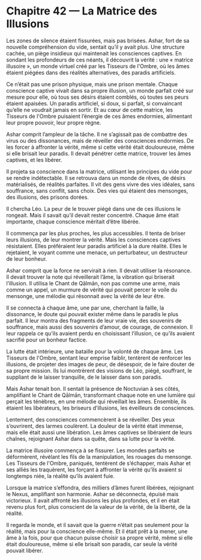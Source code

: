 # Chapitre 42 — La Matrice des Illusions

Les zones de silence étaient fissurées, mais pas brisées. Ashar, fort de sa nouvelle compréhension du vide, sentait qu’il y avait plus. Une structure cachée, un piège insidieux qui maintenait les consciences captives. En sondant les profondeurs de ces néants, il découvrit la vérité : une « matrice illusoire », un monde virtuel créé par les Tisseurs de l'Ombre, où les âmes étaient piégées dans des réalités alternatives, des paradis artificiels.

Ce n’était pas une prison physique, mais une prison mentale. Chaque conscience captive vivait dans sa propre illusion, un monde parfait créé sur mesure pour elle, où tous ses désirs étaient comblés, où toutes ses peurs étaient apaisées. Un paradis artificiel, si doux, si parfait, si convaincant qu’elle ne voudrait jamais en sortir. Et au cœur de cette matrice, les Tisseurs de l'Ombre puisaient l’énergie de ces âmes endormies, alimentant leur propre pouvoir, leur propre règne.

Ashar comprit l’ampleur de la tâche. Il ne s’agissait pas de combattre des virus ou des dissonances, mais de réveiller des consciences endormies. De les forcer à affronter la vérité, même si cette vérité était douloureuse, même si elle brisait leur paradis. Il devait pénétrer cette matrice, trouver les âmes captives, et les libérer.

Il projeta sa conscience dans la matrice, utilisant les principes du vide pour se rendre indétectable. Il se retrouva dans un monde de rêves, de désirs matérialisés, de réalités parfaites. Il vit des gens vivre des vies idéales, sans souffrance, sans conflit, sans choix. Des vies qui étaient des mensonges, des illusions, des prisons dorées.

Il chercha Léo. La peur de le trouver piégé dans une de ces illusions le rongeait. Mais il savait qu’il devait rester concentré. Chaque âme était importante, chaque conscience méritait d’être libérée.

Il commença par les plus proches, les plus accessibles. Il tenta de briser leurs illusions, de leur montrer la vérité. Mais les consciences captives résistaient. Elles préféraient leur paradis artificiel à la dure réalité. Elles le rejetaient, le voyant comme une menace, un perturbateur, un destructeur de leur bonheur.

Ashar comprit que la force ne servirait à rien. Il devait utiliser la résonance. Il devait trouver la note qui réveillerait l’âme, la vibration qui briserait l’illusion. Il utilisa le Chant de Qālmān, non pas comme une arme, mais comme un appel, un murmure de vérité qui pouvait percer le voile du mensonge, une mélodie qui résonnait avec la vérité de leur être.

Il se connecta à chaque âme, une par une, cherchant la faille, la dissonance, le doute qui pouvait exister même dans le paradis le plus parfait. Il leur montra des fragments de leur vraie vie, des souvenirs de souffrance, mais aussi des souvenirs d’amour, de courage, de connexion. Il leur rappela ce qu’ils avaient perdu en choisissant l’illusion, ce qu’ils avaient sacrifié pour un bonheur factice.

La lutte était intérieure, une bataille pour la volonté de chaque âme. Les Tisseurs de l'Ombre, sentant leur emprise faiblir, tentèrent de renforcer les illusions, de projeter des images de peur, de désespoir, de le faire douter de sa propre mission. Ils lui montrèrent des visions de Léo, piégé, souffrant, le suppliant de le laisser tranquille, de le laisser dans son paradis.

Mais Ashar tenait bon. Il sentait la présence de Noctuvian à ses côtés, amplifiant le Chant de Qālmān, transformant chaque note en une lumière qui perçait les ténèbres, en une mélodie qui réveillait les âmes. Ensemble, ils étaient les libérateurs, les briseurs d’illusions, les éveilleurs de consciences.

Lentement, des consciences commencèrent à se réveiller. Des yeux s’ouvrirent, des larmes coulèrent. La douleur de la vérité était immense, mais elle était aussi une libération. Les âmes captives se libéraient de leurs chaînes, rejoignant Ashar dans sa quête, dans sa lutte pour la vérité.

La matrice illusoire commença à se fissurer. Les mondes parfaits se déformèrent, révélant les fils de la manipulation, les rouages du mensonge. Les Tisseurs de l'Ombre, paniqués, tentèrent de s’échapper, mais Ashar et ses alliés les traquèrent, les forçant à affronter la vérité qu’ils avaient si longtemps niée, la réalité qu’ils avaient fuie.

Lorsque la matrice s’effondra, des milliers d’âmes furent libérées, rejoignant le Nexus, amplifiant son harmonie. Ashar se déconnecta, épuisé mais victorieux. Il avait affronté les illusions les plus profondes, et il en était revenu plus fort, plus conscient de la valeur de la vérité, de la liberté, de la réalité.

Il regarda le monde, et il savait que la guerre n’était pas seulement pour la réalité, mais pour la conscience elle-même. Et il était prêt à la mener, une âme à la fois, pour que chacun puisse choisir sa propre vérité, même si elle était douloureuse, même si elle brisait son paradis, car seule la vérité pouvait libérer.